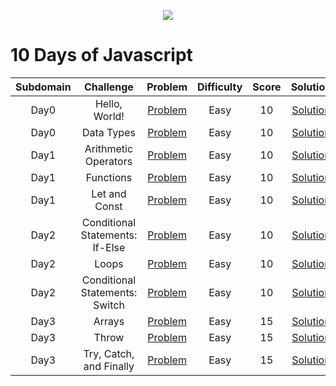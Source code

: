 <p align="center"><a href="https://www.hackerrank.com/valmirchagas88"><img src="https://i0.wp.com/gradsingames.com/wp-content/uploads/2016/05/856771_668224053197841_1943699009_o.png" ></a></p>

# 10 Days of Javascript

|       Subdomain       |                 Challenge                 |                                             Problem                                              | Difficulty | Score |                                             Solution                                              |
| :-------------------: | :---------------------------------------: | :----------------------------------------------------------------------------------------------: | :--------: | :---: | :-----------------------------------------------------------------------------------------------: |
|     Day0      |      Hello, World!      |             [Problem](https://www.hackerrank.com/challenges/js10-hello-world/problem)              |    Easy    |   10   |   [Solution](/Day0/01-Hello%2C%20World!.js)   |
|     Day0      |              Data Types              |               [Problem](https://www.hackerrank.com/challenges/js10-data-types/problem)                |    Easy    |  10   |              [Solution](/Day0/02-Data%20Types.js)               |
|     Day1      |          Arithmetic Operators           |       [Problem](https://www.hackerrank.com/challenges/js10-arithmetic-operators/problem)       |    Easy    |  10   |           [Solution](/Day1/03-Arithmetic%20Operators.js)            |
|     Day1      |              Functions             |             [Problem](https://www.hackerrank.com/challenges/js10-function/problem)             |    Easy    |  10   |            [Solution](/Day1/04-Functions.js)            |
|     Day1      |              Let and Const             |             [Problem](https://www.hackerrank.com/challenges/js10-let-and-const/problem)             |    Easy    |  10   |            [Solution](/Day1/05-Let%20and%20Const.js)            |
|     Day2      |              Conditional Statements: If-Else             |             [Problem](https://www.hackerrank.com/challenges/js10-if-else/problem)             |    Easy    |  10   |        [Solution](Day2/06-Conditional%20Statements:%20if-Else.js)                |
|     Day2      |             Loops             |             [Problem](https://www.hackerrank.com/challenges/js10-loops/problem)             |    Easy    |  10   |        [Solution](Day2/07-Loops.js)              |
|     Day2      |             Conditional Statements: Switch             |             [Problem](https://www.hackerrank.com/challenges/js10-switch/problem)             |    Easy    |  10   |          [Solution](Day2/08-Switch.js)     |
|     Day3      |             Arrays             |             [Problem](https://www.hackerrank.com/challenges/js10-arrays/problem)             |    Easy    |  15   |         [Solution](Day3/09-Arrays.js)                |
|     Day3      |             Throw             |             [Problem](https://www.hackerrank.com/challenges/js10-throw/problem)             |    Easy    |  15   |         [Solution](Day3/10-Throw.js)               |
|     Day3      |             Try, Catch, and Finally             |             [Problem](https://www.hackerrank.com/challenges/js10-try-catch-and-finally/problem)             |    Easy    |  15   |      [Solution](Day3/11-Try,%20Catch,%20and%20Finally.js)                 |
